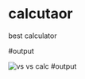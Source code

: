 # calcutaor
best calculator

#output

![vs vs calc](https://user-images.githubusercontent.com/123875147/216884639-2d5bb0a7-4bcf-4956-992e-18049ddd57a1.PNG)
#output

